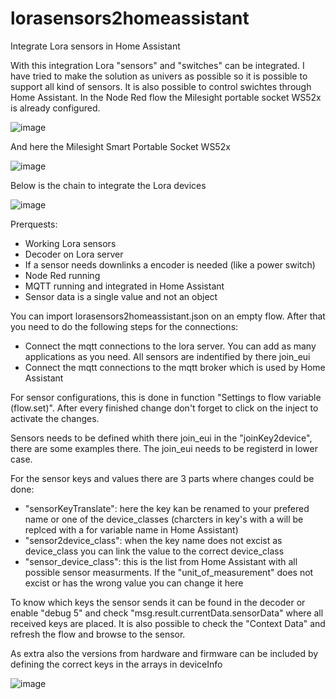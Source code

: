 # lorasensors2homeassistant
Integrate Lora sensors in Home Assistant

With this integration Lora "sensors" and "switches" can be integrated. I have tried to make the solution as univers as possible so it is possible to support all kind of sensors. It is also possible to control swichtes through Home Assistant. In the Node Red flow the Milesight portable socket WS52x is already configured.

![image](https://github.com/user-attachments/assets/1e088a27-bd7a-44e3-b14d-580ed334c643)

And here the Milesight Smart Portable Socket WS52x 

![image](https://github.com/user-attachments/assets/68830218-c5ec-42af-973a-121e8e027991)

Below is the chain to integrate the Lora devices

![image](https://github.com/user-attachments/assets/b1411eca-4749-4a5c-9ebc-f3f6d6e824f4)

Prerquests:
 - Working Lora sensors
 - Decoder on Lora server
 - If a sensor needs downlinks a encoder is needed (like a power switch)
 - Node Red running
 - MQTT running and integrated in Home Assistant
 - Sensor data is a single value and not an object

You can import lorasensors2homeassistant.json on an empty flow. After that you need to do the following steps for the connections:
 - Connect the mqtt connections to the lora server. You can add as many applications as you need. All sensors are indentified by there join_eui
 - Connect the mqtt connections to the mqtt broker which is used by Home Assistant

For sensor configurations, this is done in function "Settings to flow variable (flow.set)".  After every finished change don't forget to click on the inject to activate the changes.

Sensors needs to be defined whith there join_eui in the "joinKey2device", there are some examples there. The join_eui needs to be registerd in lower case.

For the sensor keys and values there are 3 parts where changes could be done:
 - "sensorKeyTranslate": here the key kan be renamed to your prefered name or one of the device_classes (charcters in key's with a <underscore> will be replced with a <space> for variable name in Home Assistant)
 - "sensor2device_class": when the key name does not excist as device_class you can link the value to the correct device_class
 - "sensor_device_class": this is the list from Home Assistant with all possible sensor measurments. If the "unit_of_measurement" does not excist or has the wrong value you can change it here

To know which keys the sensor sends it can be found in the decoder or enable "debug 5" and check "msg.result.currentData.sensorData" where all received keys are placed. It is also possible to check the "Context Data" and refresh the flow and browse to the sensor.

As extra also the versions from hardware and firmware can be included by defining the correct keys in the arrays in deviceInfo

![image](https://github.com/user-attachments/assets/5199243c-3298-42d8-aa6a-7fad011502b9)
